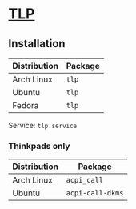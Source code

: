 # [TLP](https://github.com/linrunner/TLP)

## Installation

| Distribution | Package |
| ------------ | ------- |
| Arch Linux   | `tlp`   |
| Ubuntu       | `tlp`   |
| Fedora       | `tlp`   |

Service: `tlp.service`

### Thinkpads only

| Distribution | Package          |
| ------------ | ---------------- |
| Arch Linux   | `acpi_call`      |
| Ubuntu       | `acpi-call-dkms` |
